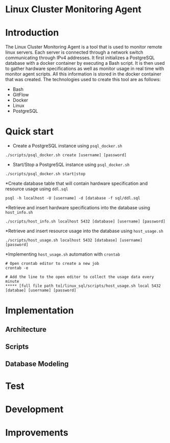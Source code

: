 # Linux Cluster Monitoring Agent
# Introduction
The Linux Cluster Monitoring Agent is a tool that is used to monitor
remote linux servers. Each server is connected through a network switch
communicating through IPv4 addresses. It first initializes a PostgreSQL
database with a docker container by executing a Bash script. It is then used
to gather hardware specifications as well as monitor usage in real time with 
monitor agent scripts. All this information is stored in the docker container
that was created. The technologies used to create this tool are as follows:

* Bash
* GitFlow
* Docker
* Linux
* PostgreSQL
# Quick start

* Create a PostgreSQL instance using `psql_docker.sh`

`./scripts/psql_docker.sh create [username] [password]`


* Start/Stop a PostgreSQL instance using `psql_docker.sh`

`./scripts/psql_docker.sh start|stop`

*Create database table that will contain hardware specification and resource usage using `ddl.sql`

`psql -h localhost -U [username] -d [database -f sql/ddl.sql`

*Retrieve and insert hardware specifications into the database using `host_info.sh`

`./scripts/host_info.sh localhost 5432 [database] [username] [password]`

*Retrieve and insert resource usage into the database using `host_usage.sh`

`./scripts/host_usage.sh localhost 5432 [database] [username] [password]`

*Implementing `host_usage.sh` automation with `crontab`

```
# Open crontab editor to create a new job
crontab -e

# Add the line to the open editor to collect the usage data every minute
***** [full file path to]/linux_sql/scripts/host_usage.sh local 5432 [databae] [username] [password]
```

# Implementation

## Architecture

## Scripts

## Database Modeling

# Test

# Development

# Improvements
